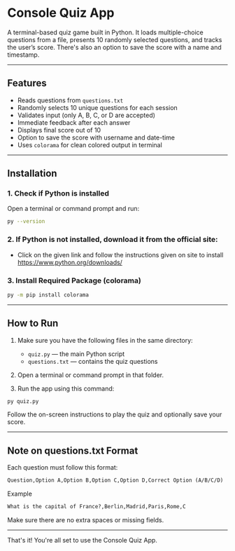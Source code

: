 # Console Quiz App

A terminal-based quiz game built in Python. It loads multiple-choice questions from a file, presents 10 randomly selected questions, and tracks the user’s score. There's also an option to save the score with a name and timestamp.

---

## Features

- Reads questions from `questions.txt`
- Randomly selects 10 unique questions for each session
- Validates input (only A, B, C, or D are accepted)
- Immediate feedback after each answer
- Displays final score out of 10
- Option to save the score with username and date-time
- Uses `colorama` for clean colored output in terminal

---
## Installation

### 1. Check if Python is installed

Open a terminal or command prompt and run:

```bash
py --version
```
### 2. If Python is not installed, download it from the official site:
- Click on the given link and follow the instructions given on site to install
https://www.python.org/downloads/

### 3. Install Required Package (colorama)
```bash
py -m pip install colorama
```
---


## How to Run

1. Make sure you have the following files in the same directory:
   - `quiz.py` — the main Python script
   - `questions.txt` — contains the quiz questions

2. Open a terminal or command prompt in that folder.

3. Run the app using this command:

```bash
py quiz.py
```
Follow the on-screen instructions to play the quiz and optionally save your score.

---

## Note on questions.txt Format

Each question must follow this format:
```txt
Question,Option A,Option B,Option C,Option D,Correct Option (A/B/C/D)
```
Example
```txt
What is the capital of France?,Berlin,Madrid,Paris,Rome,C
```
Make sure there are no extra spaces or missing fields.

---
That's it! You're all set to use the Console Quiz App.



